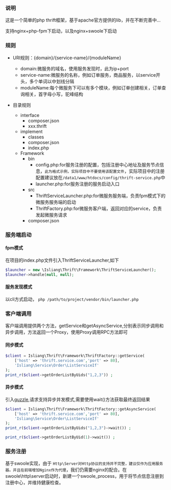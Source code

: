 ### 说明

这是一个简单的php thrift框架，基于apache官方提供的lib，并在不断完善中...

支持nginx+php-fpm下启动，以及nginx+swoole下启动

### 规则

- URI规则：{domain}/{service-name}/{moduleName}
    - domain:微服务的域名，使用服务发现时，此为ip+port
    - service-name:微服务的名称，例如订单服务，商品服务，以service开头，多个单词以中划线分隔
    - moduleName:每个微服务下可以有多个模块，例如订单创建相关，订单查询相关，首字母小写，驼峰结构
    
- 目录规则
    - interface
        - composer.json
        - xxx.thrift    
    - implement
        - classes
        - composer.json
        - index.php
    - Framework
        - bin
            - config.php:for服务注册的配置，包括注册中心地址及服务节点信息，`此为格式示例，实际项目中不要使用该配置文件`，实际项目中的注册
            配置建议放在`/data1/www/htdocs/config/thrift-service.php`中
            - launcher.php:for服务注册的服务启动入口
        - src
            - ThriftServiceLauncher.php:for微服务服务端，负责fpm模式下的微服务服务端的启动
            - ThriftFactory.php:for微服务客户端，返回对应的service，负责发起微服务请求
        - composer.json
        
### 服务端启动

#### fpm模式

在项目的index.php文件引入ThriftServiceLauncher,如下

```php
$launcher = new \Isliang\Thrift\Framework\ThriftServiceLauncher();
$launcher->handle(null, null);
```        

#### 服务发现模式

以cli方式启动， `php /path/to/project/vendor/bin/launcher.php`

### 客户端调用

客户端调用提供两个方法，getService和getAsyncService,分别表示同步调用和异步调用，方法返回一个Proxy，使用Proxy调用RPC方法即可

#### 同步模式

```php
$client = Isliang\Thrift\Framework\ThriftFactory::getService(
    ['host' => 'thrift.service.com','port' => 80],
    'Isliang\Service\Order\ListServiceIf'
);
print_r($client->getOrderListByUids("1,2,3")) ;
```


#### 异步模式

引入[guzzle](https://github.com/guzzle/guzzle),请求支持异步并发模式,需要使用wait()方法获取最终返回结果


```php
$client = Isliang\Thrift\Framework\ThriftFactory::getAsyncService(
    ['host' => 'thrift.service.com','port' => 80],
    'Isliang\Service\Order\ListServiceIf'
);
print_r($client->getOrderListByUids("1,2,3")->wait()) ;

print_r($client->getOrderListByUid(1)->wait()) ;
```

### 服务注册

基于swoole实现，由于 `Http\Server对Http协议的支持并不完整，建议仅作为应用服务器。并且在前端增加Nginx作为代理`，我们仍需要nginx的配合。在
swoole\http\server启动时，新建一个swoole_process，用于将节点信息注册到注册中心，并维持健康检查。

